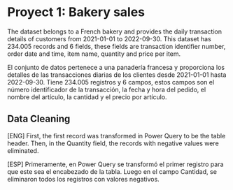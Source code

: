 # Proyect 1: Bakery sales

<p> The  dataset belongs to a French bakery and provides the daily transaction details of customers from 2021-01-01 to 2022-09-30. This dataset has 234.005 records and 6 fields, these fields are transaction identifier number, order date and time, item name, quantity and price per item. </p>

<p>  El conjunto de datos pertenece a una panadería francesa y proporciona los detalles de las transacciones diarias de los clientes desde 2021-01-01 hasta 2022-09-30. Tiene 234.005 registros y 6 campos, estos campos son el número identificador de la transacción, la fecha y hora del pedido, el nombre del artículo, la cantidad y el precio por artículo. </p>

## Data Cleaning

[ENG] First, the first record was transformed in Power Query to be the table header. Then, in the Quantity field, the records with negative values were eliminated.

[ESP] Primeramente, en Power Query se transformó el primer registro para que este sea el encabezado de la tabla. Luego en el campo Cantidad, se eliminaron todos los registros con valores negativos.
